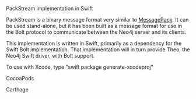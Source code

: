 PackStream implementation in Swift

PackStream is a binary message format very similar to [MessagePack](http://msgpack.org). It can be used stand-alone, but it has been built as a message format for use in the Bolt protocol to communicate between the Neo4j server and its clients.

This implementation is written in Swift, primarily as a dependency for the Swift Bolt implementation. That implementation will in turn provide Theo, the Neo4j Swift driver, with Bolt support.

To use with Xcode, type "swift package generate-xcodeproj"

CocoaPods

Carthage

